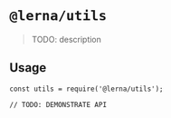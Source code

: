 # `@lerna/utils`

> TODO: description

## Usage

```
const utils = require('@lerna/utils');

// TODO: DEMONSTRATE API
```
